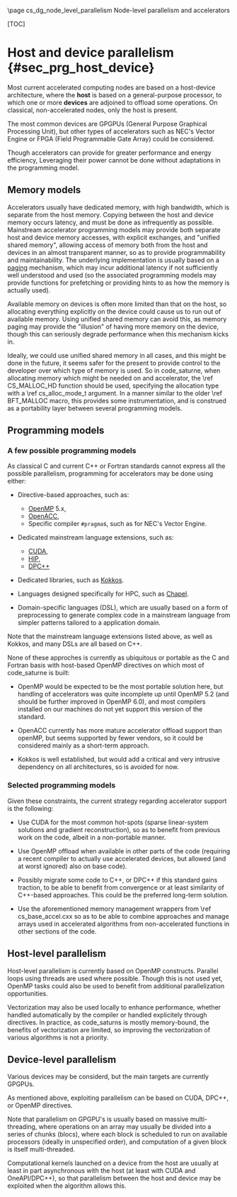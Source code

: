 <!--
  This file is part of code_saturne, a general-purpose CFD tool.

  Copyright (C) 1998-2023 EDF S.A.

  This program is free software; you can redistribute it and/or modify it under
  the terms of the GNU General Public License as published by the Free Software
  Foundation; either version 2 of the License, or (at your option) any later
  version.

  This program is distributed in the hope that it will be useful, but WITHOUT
  ANY WARRANTY; without even the implied warranty of MERCHANTABILITY or FITNESS
  FOR A PARTICULAR PURPOSE.  See the GNU General Public License for more
  details.

  You should have received a copy of the GNU General Public License along with
  this program; if not, write to the Free Software Foundation, Inc., 51 Franklin
  Street, Fifth Floor, Boston, MA 02110-1301, USA.
-->

\page cs_dg_node_level_parallelism Node-level parallelism and accelerators

[TOC]

Host and device parallelism {#sec_prg_host_device}
===========================

Most current accelerated computing nodes are based on a host-device architecture,
where the **host** is based on a general-purpose processor, to which one or
more **devices** are adjoined to offload some operations.
On classical, non-accelerated nodes, only the host is present.

The most common devices are GPGPUs (General Purpose Graphical Processing Unit),
but other types of accelerators such as NEC's Vector Engine or FPGA
(Field Programmable Gate Array) could be considered.

Though accelerators can provide for greater performance and energy efficiency,
Leveraging their power cannot be done without adaptations in the programming
model.

Memory models
-------------

Accelerators usually have dedicated memory, with high bandwidth, which is separate
from the host memory. Copying between the host and device memory occurs latency,
and must be done as infrequently as possible. Mainstream accelerator programming
models may provide both separate host and device memory accesses, with
explicit exchanges, and "unified shared memory", allowing access of memory both from
the host and devices in an almost transparent manner, so as to provide
programmability and maintainability. The underlying implementation is usually
based on a [paging](https://en.wikipedia.org/wiki/Memory_paging) mechanism,
which may incur additional latency if not sufficiently well understood
and used (so the associated programming models may provide functions for
prefetching or providing hints to as how the memory is actually used).

Available memory on devices is often more limited than that on the host,
so allocating everything explicitly on the device could cause us to run out
of available memory. Using unified shared memory can avoid this, as memory paging
may provide the "illusion" of having more memory on the device, though this
can seriously degrade performance when this mechanism kicks in.

Ideally, we could use unified shared memory in all cases, and this might be done
in the future, it seems safer for the present to provide control to the developer
over which type of memory is used. So in code_saturne, when allocating memory
which might be needed on and accelerator, the \ref CS_MALLOC_HD function should
be used, specifying the allocation type with a \ref cs_alloc_mode_t argument.
In a manner similar to the older \ref BFT_MALLOC macro, this provides
some instrumentation, and is construed as a portability layer between several
programming models.

Programming models
------------------

### A few possible programming models

As classical C and current C++ or Fortran standards cannot express all the
possible parallelism, programming for accelerators may be done using either:

- Directive-based approaches, such as:
  * [OpenMP](https://en.wikipedia.org/wiki/OpenMP) 5.x,
  * [OpenACC](https://en.wikipedia.org/wiki/OpenACC),
  * Specific compiler `#pragma`s, such as for NEC's Vector Engine.

- Dedicated mainstream language extensions, such as:
  * [CUDA](https://docs.nvidia.com/cuda/cuda-c-programming-guide/#introduction),
  * [HIP](https://developer.amd.com/resources/rocm-learning-center/fundamentals-of-hip-programming/),
  * [DPC++](https://www.intel.com/content/www/us/en/develop/documentation/oneapi-programming-guide/top/oneapi-programming-model/data-parallel-c-dpc.html)

- Dedicated libraries, such as [Kokkos](https://kokkos.org).

- Languages designed specifically for HPC, such as [Chapel](https://chapel-lang.org).

- Domain-specific languages (DSL), which are usually based on a form of preprocessing
  to generate complex code in a mainstream language from simpler patterns tailored
  to a application domain.

Note that the mainstream language extensions listed above, as well as Kokkos,
and many DSLs are all based on C++.

None of these approches is currently as ubiquitous or portable as the C and
Fortran basis with host-based OpenMP directives on which most of code_saturne
is built:

- OpenMP would be expected to be the most portable solution here, but handling of
  accelerators was quite incomplete up until OpenMP 5.2 (and should be further
  improved in OpenMP 6.0), and most compilers installed on our machines do not
  yet support this version of the standard.

- OpenACC currently has more mature accelerator offload support than openMP, but
  seems supported by fewer vendors, so it could be considered mainly as a
  short-term approach.

- Kokkos is well established, but would add a critical and very intrusive
  dependency on all architectures, so is avoided for now.

### Selected programming models

Given these constraints, the current strategy regarding accelerator support is
the following:

- Use CUDA for the most common hot-spots (sparse linear-system solutions and
  gradient reconstruction), so as to benefit from previous work on the code,
  albeit in a non-portable manner.

- Use OpenMP offload when available in other parts of the code
  (requiring a recent compiler to actually use accelerated devices, but allowed
  (and at worst ignored) also on base code).

- Possibly migrate some code to C++, or DPC++ if this standard gains traction,
  to be able to benefit from convergence or at least similarity of C++-based
  approaches. This could be the preferred long-term solution.

- Use the aforementioned memory management wrappers from \ref cs_base_accel.cxx
  so as to be able to combine approaches and manage arrays used in accelerated
  algorithms from non-accelerated functions in other sections of the code.

Host-level parallelism
----------------------

Host-level parallelism is currently based on OpenMP constructs. Parallel loops
using threads are used where possible. Though this is not used yet, OpenMP
tasks could also be used to benefit from additional parallelization
opportunities.

Vectorization may also be used locally to enhance performance, whether handled
automatically by the compiler or handled explicitely through directives.
In practice, as code_saturns is mostly memory-bound, the benefits of
vectorization are limited, so improving the vectorization of various
algorithms is not a priority.

Device-level parallelism
------------------------

Various devices may be considerd, but the main targets are currently
GPGPUs.

As mentioned above, exploiting parallelism can be based on CUDA, DPC++,
or OpenMP directives.

Note that parallelism on GPGPU's is usually based on massive multi-threading,
where operations on an array may usually be divided into a series of
chunks (blocs), where each block is scheduled to run on available processors
(ideally in unspecified order), and computation of a given block is
itself multi-threaded.

Computational kernels launched on a device from the host are usually at least
in part asynchronous with the host (at least with CUDA and OneAPI/DPC++),
so that parallelism between the host and device may be exploited when the
algorithm allows this.
